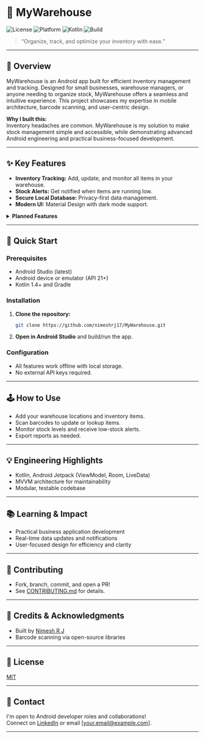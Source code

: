 # 🏬 MyWarehouse

![License](https://img.shields.io/github/license/nimeshrj17/MyWarehouse)
![Platform](https://img.shields.io/badge/platform-Android-blue)
![Kotlin](https://img.shields.io/badge/language-Kotlin-orange)
![Build](https://img.shields.io/badge/build-passing-brightgreen)

> “Organize, track, and optimize your inventory with ease.”

---

## 🌟 Overview

MyWarehouse is an Android app built for efficient inventory management and tracking. Designed for small businesses, warehouse managers, or anyone needing to organize stock, MyWarehouse offers a seamless and intuitive experience. This project showcases my expertise in mobile architecture, barcode scanning, and user-centric design.

**Why I built this:**  
Inventory headaches are common. MyWarehouse is my solution to make stock management simple and accessible, while demonstrating advanced Android engineering and practical business-focused development.

---

## ✨ Key Features

- **Inventory Tracking:** Add, update, and monitor all items in your warehouse.
- **Stock Alerts:** Get notified when items are running low.
- **Secure Local Database:** Privacy-first data management.
- **Modern UI:** Material Design with dark mode support.

<details>
  <summary><strong>Planned Features</strong></summary>

- Cloud backup and sync
- Bulk import/export via CSV
- User roles and permissions
</details>

---


## 🚀 Quick Start

### Prerequisites

- Android Studio (latest)
- Android device or emulator (API 21+)
- Kotlin 1.4+ and Gradle

### Installation

1. **Clone the repository:**
   ```bash
   git clone https://github.com/nimeshrj17/MyWarehouse.git
   ```
2. **Open in Android Studio** and build/run the app.

### Configuration

- All features work offline with local storage.
- No external API keys required.

---

## 🕹️ How to Use

- Add your warehouse locations and inventory items.
- Scan barcodes to update or lookup items.
- Monitor stock levels and receive low-stock alerts.
- Export reports as needed.

---

## 💡 Engineering Highlights

- Kotlin, Android Jetpack (ViewModel, Room, LiveData)
- MVVM architecture for maintainability
- Modular, testable codebase

---

## 📚 Learning & Impact

- Practical business application development
- Real-time data updates and notifications
- User-focused design for efficiency and clarity

---

## 🤝 Contributing

- Fork, branch, commit, and open a PR!
- See [CONTRIBUTING.md](CONTRIBUTING.md) for details.

---

## 🙌 Credits & Acknowledgments

- Built by [Nimesh R J](https://github.com/nimeshrj17)
- Barcode scanning via open-source libraries

---

## 📄 License

[MIT](LICENSE)

---

## 👋 Contact

I'm open to Android developer roles and collaborations!  
Connect on [LinkedIn](https://www.linkedin.com/in/your-linkedin/) or email [your.email@example.com].

---
